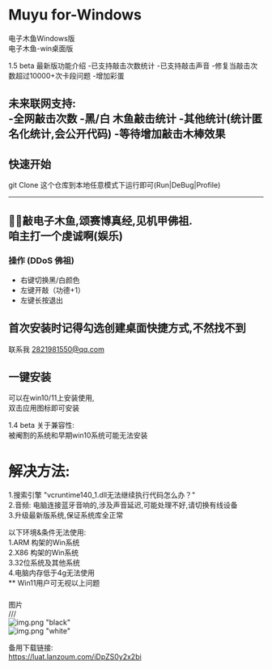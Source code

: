 
# Muyu for-Windows
电子木鱼Windows版  
电子木鱼-win桌面版  

1.5 beta 最新版功能介绍
-已支持敲击次数统计
-已支持敲击声音
-修复当敲击次数超过10000+次卡段问题
-增加彩蛋  
   
未来联网支持:  
-全网敲击次数
-黑/白 木鱼敲击统计
-其他统计(统计匿名化统计,会公开代码)
-等待增加敲击木棒效果
--- 
## 快速开始
git Clone 这个仓库到本地任意模式下运行即可(Run|DeBug|Profile)

---
🙏🏿敲电子木鱼,颂赛博真经,见机甲佛祖.  
咱主打一个虔诚啊(娱乐)  
--

### 操作 (DDoS 佛祖)
- 右键切换黑/白颜色  
- 左键开敲（功德+1）  
- 左键长按退出

首次安装时记得勾选创建桌面快捷方式,不然找不到
--- 
  
联系我 2821981550@qq.com  

## 一键安装 
可以在win10/11上安装使用,   
双击应用图标即可安装  

1.4 beta 关于兼容性:  
被阉割的系统和早期win10系统可能无法安装  
# 解决方法:  
1.搜索引擎 "vcruntime140_1.dll无法继续执行代码怎么办？"    
2.音频: 电脑连接蓝牙音响的,涉及声音延迟,可能处理不好,请切换有线设备  
3.升级最新版系统,保证系统库全正常    
  
以下环境&条件无法使用:  
1.ARM 构架的Win系统  
2.X86 构架的Win系统  
3.32位系统及其他系统   
4.电脑内存低于4g无法使用  
** Win11用户可无视以上问题  
  
###
图片  
///  
![img.png](http://file.iqg.cc/18w5qdLs)  "black"  
![img.png](http://file.iqg.cc/2SIpzP18) "white" 

备用下载链接:  
https://luat.lanzoum.com/iDpZS0y2x2bi  